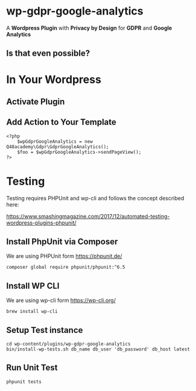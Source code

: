 # wp-gdpr-google-analytics

A **Wordpress Plugin** with **Privacy by Design** for **GDPR** and **Google Analytics**

## Is that even possible?


# In Your Wordpress

## Activate Plugin

## Add Action to Your Template

    <?php
        $wpGdprGoogleAnalytics = new Q48academy\Gdpr\GdprGoogleAnalytics();
        $foo = $wpGdprGoogleAnalytics->sendPageView();
    ?>
    
# Testing

Testing requires PHPUnit and wp-cli and follows the concept described here:

https://www.smashingmagazine.com/2017/12/automated-testing-wordpress-plugins-phpunit/

## Install PhpUnit via Composer

We are using PHPUnit form https://phpunit.de/

    composer global require phpunit/phpunit:^6.5

## Install WP CLI

We are using wp-cli form https://wp-cli.org/
    
    brew install wp-cli


## Setup Test instance

    cd wp-content/plugins/wp-gdpr-google-analytics
    bin/install-wp-tests.sh db_name db_user 'db_password' db_host latest

## Run Unit Test

    phpunit tests
